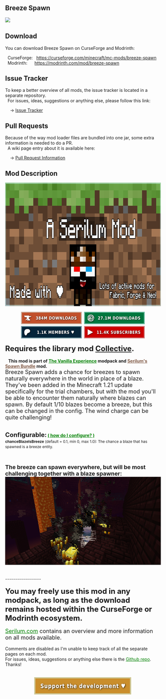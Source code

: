 <h2>Breeze Spawn</h2>
<p><a href="https://github.com/Serilum/Breeze-Spawn"><img src="https://serilum.com/assets/data/logo/breeze-spawn.png"></a></p><h2>Download</h2>
<p>You can download Breeze Spawn on CurseForge and Modrinth:</p><p>&nbsp;&nbsp;CurseForge: &nbsp;&nbsp;<a href="https://curseforge.com/minecraft/mc-mods/breeze-spawn">https://curseforge.com/minecraft/mc-mods/breeze-spawn</a><br>&nbsp;&nbsp;Modrinth: &nbsp;&nbsp;&nbsp;&nbsp;&nbsp;<a href="https://modrinth.com/mod/breeze-spawn">https://modrinth.com/mod/breeze-spawn</a></p>
<h2>Issue Tracker</h2>
<p>To keep a better overview of all mods, the issue tracker is located in a separate repository.<br>&nbsp;&nbsp;For issues, ideas, suggestions or anything else, please follow this link:</p>
<p>&nbsp;&nbsp;&nbsp;&nbsp;-> <a href="https://serilum.com/url/issue-tracker">Issue Tracker</a></p>
<h2>Pull Requests</h2>
<p>Because of the way mod loader files are bundled into one jar, some extra information is needed to do a PR.<br>&nbsp;&nbsp;A wiki page entry about it is available here:</p>
<p>&nbsp;&nbsp;&nbsp;&nbsp;-> <a href="https://serilum.com/url/pull-requests">Pull Request Information</a></p>
<h2>Mod Description</h2>
<p style="text-align:center"><a href="https://serilum.com/" target="_blank" rel="nofollow"><img src="https://github.com/Serilum/.cdn/raw/main/description/header/header.png" alt="" width="838" height="400"></a></p>
<p style="text-align:center"><a href="https://curseforge.com/members/serilum/projects" target="_blank" rel="nofollow"><img src="https://raw.githubusercontent.com/Serilum/.data-workflow/main/badges/svg/curseforge.svg" width="200"></a> <a href="https://modrinth.com/user/Serilum" target="_blank" rel="nofollow"><img src="https://raw.githubusercontent.com/Serilum/.data-workflow/main/badges/svg/modrinth.svg" width="200"></a> <a href="https://patreon.com/serilum" target="_blank" rel="nofollow"><img src="https://raw.githubusercontent.com/Serilum/.data-workflow/main/badges/svg/patreon.svg" width="200"></a> <a href="https://youtube.com/@serilum" target="_blank" rel="nofollow"><img src="https://raw.githubusercontent.com/Serilum/.data-workflow/main/badges/svg/youtube.svg" width="200"></a></p>
<p><strong><span style="font-size:24px">Requires the library mod&nbsp;<a style="font-size:24px" href="https://curseforge.com/minecraft/mc-mods/collective" target="_blank" rel="nofollow">Collective</a>.</span></strong><br><br><strong>&nbsp;&nbsp;&nbsp;This mod is part of <span style="color:#008000"><a style="color:#008000" href="https://curseforge.com/minecraft/modpacks/the-vanilla-experience" target="_blank" rel="nofollow">The Vanilla Experience</a></span> modpack and <span style="color:#805a46"><a style="color:#805a46" href="https://curseforge.com/minecraft/mc-mods/serilums-spawn-bundle" target="_blank" rel="nofollow">Serilum's Spawn Bundle</a></span> mod.</strong><br><span style="font-size:18px">Breeze Spawn adds a chance for breezes to spawn naturally everywhere in the world in place of a blaze. They've been added in the Minecraft 1.21 update specifically for the trial chambers, but with the mod you'll be able to encounter them naturally where blazes can spawn. By default 1/10 blazes become a breeze, but this can be changed in the config. The wind charge can be quite challenging!<br></span><br><br><strong><span style="font-size:20px">Configurable:</span> <span style="color:#008000;font-size:14px"><a style="color:#008000" href="https://github.com/Serilum/.information/wiki/how-to-configure-mods" rel="nofollow">(&nbsp;how do I configure?&nbsp;)</a></span><br></strong><span style="font-size:12px"><strong>chanceBlazeIsBreeze</strong>&nbsp;(default = 0.1, min 0, max 1.0): The chance a blaze that has spawned is a breeze entity.</span><br><br><br></p>
<p><span style="font-size:18px"><strong>The breeze can spawn everywhere, but will be most challenging together with a blaze spawner:</strong></span><br><picture><img src="https://github.com/Serilum/.cdn/raw/main/projects/breeze-spawn/a.png"></picture><br><br><br>------------------<br><br><span style="font-size:24px"><strong>You may freely use this mod in any modpack, as long as the download remains hosted within the CurseForge or Modrinth ecosystem.</strong></span><br><br><span style="font-size:18px"><a style="font-size:18px;color:#008000" href="https://serilum.com/" rel="nofollow">Serilum.com</a> contains an overview and more information on all mods available.</span><br><br><span style="font-size:14px">Comments are disabled as I'm unable to keep track of all the separate pages on each mod.</span><span style="font-size:14px"><br>For issues, ideas, suggestions or anything else there is the&nbsp;<a style="font-size:14px;color:#008000" href="https://github.com/Serilum/.issue-tracker" rel="nofollow">Github repo</a>. Thanks!</span><span style="font-size:6px"><br><br></span></p>
<p style="text-align:center"><a href="https://serilum.com/donate" rel="nofollow"><img src="https://github.com/Serilum/.cdn/raw/main/description/projects/support.svg" alt="" width="320"></a></p>